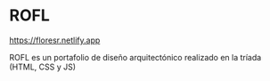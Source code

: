 # ROFL
https://floresr.netlify.app

ROFL es un portafolio de diseño arquitectónico realizado en la tríada (HTML, CSS y JS)